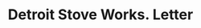 ---
doi: 10.7916/D8QJ8VCC
date_other: '1914'
date_other_textual: '1914'
form: correspondence
genre:
- Letters (correspondence)
name:
- Detroit Stove Works
object_in_context_url: https://biggert.cul.columbia.edu/items/view/ave_biggert_00612
subject_hierarchical_geographic:
- Detroit, Michigan, United States
subject_name:
- Detroit Stove Works
title: Detroit Stove Works. Letter
sort_title: Detroit Stove Works. Letter
call_number: ave_biggert_00612
coordinates:
- 42.331388888888895,-83.04583333333333
pid: ave_biggert_00612
identifiers: ave_biggert_00612
permalink: /biggert/ave_biggert_00612/
layout: iiif-image-page
---